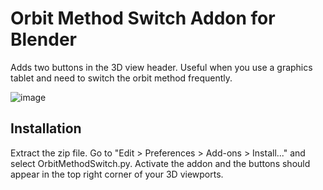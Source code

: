 # Orbit Method Switch Addon for Blender

Adds two buttons in the 3D view header. Useful when you use a graphics tablet and need to switch the orbit method frequently.

![image](https://user-images.githubusercontent.com/24359130/170563514-7d5e1e71-f486-4052-a9a4-37b1988f8672.png)

## Installation

Extract the zip file. Go to "Edit > Preferences > Add-ons > Install..." and select OrbitMethodSwitch.py. Activate the addon and the buttons should appear in the top right corner of your 3D viewports.
